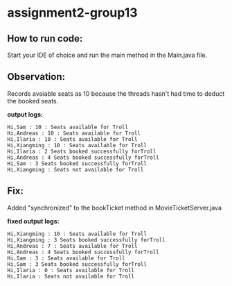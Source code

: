 # assignment2-group13

## How to run code:

Start your IDE of choice and run the main method in the Main.java file.

## Observation:

Records avaiable seats as 10 because the threads hasn't had time to deduct the booked seats.

**output logs:**

```
Hi,Sam : 10 : Seats available for Troll
Hi,Andreas : 10 : Seats available for Troll
Hi,Ilaria : 10 : Seats available for Troll
Hi,Xiangming : 10 : Seats available for Troll
Hi,Ilaria : 2 Seats booked successfully forTroll
Hi,Andreas : 4 Seats booked successfully forTroll
Hi,Sam : 3 Seats booked successfully forTroll
Hi,Xiangming : Seats not available for Troll
```

## Fix:

Added "synchronized" to the bookTicket method in MovieTicketServer.java

**fixed output logs:**

```
Hi,Xiangming : 10 : Seats available for Troll
Hi,Xiangming : 3 Seats booked successfully forTroll
Hi,Andreas : 7 : Seats available for Troll
Hi,Andreas : 4 Seats booked successfully forTroll
Hi,Sam : 3 : Seats available for Troll
Hi,Sam : 3 Seats booked successfully forTroll
Hi,Ilaria : 0 : Seats available for Troll
Hi,Ilaria : Seats not available for Troll
```
